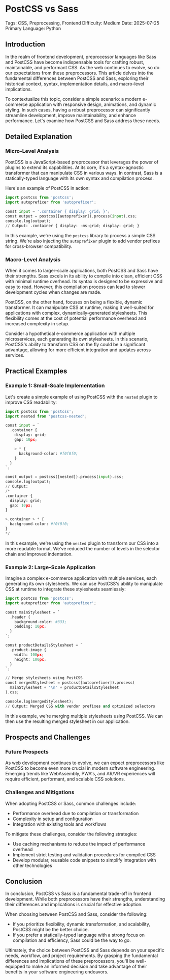 # PostCSS vs Sass
Tags: CSS, Preprocessing, Frontend
Difficulty: Medium
Date: 2025-07-25
Primary Language: Python

## Introduction

In the realm of frontend development, preprocessor languages like Sass and PostCSS have become indispensable tools for crafting robust, maintainable, and performant CSS. As the web continues to evolve, so do our expectations from these preprocessors. This article delves into the fundamental differences between PostCSS and Sass, exploring their historical context, syntax, implementation details, and macro-level implications.

To contextualize this topic, consider a simple scenario: a modern e-commerce application with responsive design, animations, and dynamic styling. In such cases, having a robust preprocessor can significantly streamline development, improve maintainability, and enhance performance. Let's examine how PostCSS and Sass address these needs.

## Detailed Explanation

### Micro-Level Analysis

PostCSS is a JavaScript-based preprocessor that leverages the power of plugins to extend its capabilities. At its core, it's a syntax-agnostic transformer that can manipulate CSS in various ways. In contrast, Sass is a statically-typed language with its own syntax and compilation process.

Here's an example of PostCSS in action:
```python
import postcss from 'postcss';
import autoprefixer from 'autoprefixer';

const input = '.container { display: grid; }';
const output = postcss([autoprefixer]).process(input).css;
console.log(output);
// Output: .container { display: -ms-grid; display: grid; }
```
In this example, we're using the `postcss` library to process a simple CSS string. We're also injecting the `autoprefixer` plugin to add vendor prefixes for cross-browser compatibility.

### Macro-Level Analysis

When it comes to larger-scale applications, both PostCSS and Sass have their strengths. Sass excels in its ability to compile into clean, efficient CSS with minimal runtime overhead. Its syntax is designed to be expressive and easy to read. However, this compilation process can lead to slower development cycles when changes are made.

PostCSS, on the other hand, focuses on being a flexible, dynamic transformer. It can manipulate CSS at runtime, making it well-suited for applications with complex, dynamically-generated stylesheets. This flexibility comes at the cost of potential performance overhead and increased complexity in setup.

Consider a hypothetical e-commerce application with multiple microservices, each generating its own stylesheets. In this scenario, PostCSS's ability to transform CSS on the fly could be a significant advantage, allowing for more efficient integration and updates across services.

## Practical Examples

### Example 1: Small-Scale Implementation

Let's create a simple example of using PostCSS with the `nested` plugin to improve CSS readability:
```python
import postcss from 'postcss';
import nested from 'postcss-nested';

const input = `
  .container {
    display: grid;
    gap: 10px;

    > * {
      background-color: #f0f0f0;
    }
  }
`;

const output = postcss([nested]).process(input).css;
console.log(output);
// Output:
/*
.container {
  display: grid;
  gap: 10px;
}

>.container > * {
  background-color: #f0f0f0;
}
*/
```
In this example, we're using the `nested` plugin to transform our CSS into a more readable format. We've reduced the number of levels in the selector chain and improved indentation.

### Example 2: Large-Scale Application

Imagine a complex e-commerce application with multiple services, each generating its own stylesheets. We can use PostCSS's ability to manipulate CSS at runtime to integrate these stylesheets seamlessly:
```python
import postcss from 'postcss';
import autoprefixer from 'autoprefixer';

const mainStylesheet = `
  .header {
    background-color: #333;
    padding: 10px;
  }
`;

const productDetailsStylesheet = `
  .product-image {
    width: 100px;
    height: 100px;
  }
`;

// Merge stylesheets using PostCSS
const mergedStylesheet = postcss([autoprefixer]).process(
  mainStylesheet + '\n' + productDetailsStylesheet
).css;

console.log(mergedStylesheet);
// Output: Merged CSS with vendor prefixes and optimized selectors
```
In this example, we're merging multiple stylesheets using PostCSS. We can then use the resulting merged stylesheet in our application.

## Prospects and Challenges

### Future Prospects

As web development continues to evolve, we can expect preprocessors like PostCSS to become even more crucial in modern software engineering. Emerging trends like WebAssembly, PWA's, and AR/VR experiences will require efficient, performant, and scalable CSS solutions.

### Challenges and Mitigations

When adopting PostCSS or Sass, common challenges include:

* Performance overhead due to compilation or transformation
* Complexity in setup and configuration
* Integration with existing tools and workflows

To mitigate these challenges, consider the following strategies:

* Use caching mechanisms to reduce the impact of performance overhead
* Implement strict testing and validation procedures for compiled CSS
* Develop modular, reusable code snippets to simplify integration with other technologies

## Conclusion

In conclusion, PostCSS vs Sass is a fundamental trade-off in frontend development. While both preprocessors have their strengths, understanding their differences and implications is crucial for effective adoption.

When choosing between PostCSS and Sass, consider the following:

* If you prioritize flexibility, dynamic transformation, and scalability, PostCSS might be the better choice.
* If you prefer a statically-typed language with a strong focus on compilation and efficiency, Sass could be the way to go.

Ultimately, the choice between PostCSS and Sass depends on your specific needs, workflow, and project requirements. By grasping the fundamental differences and implications of these preprocessors, you'll be well-equipped to make an informed decision and take advantage of their benefits in your software engineering endeavors.